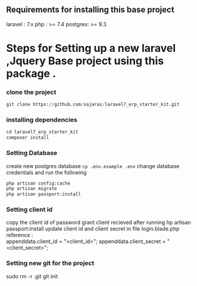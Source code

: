 ##  Requirements for installing this base project 
laravel : 7.x
php : >= 7.4
postgres: >= 9.3

# Steps for Setting up a new laravel ,Jquery Base project using this package . 

### clone the project 
```python
git clone https://github.com/sajaras/laravel7_erp_starter_kit.git
```
### installing dependencies
```python
cd laravel7_erp_starter_kit
composer install
```
### Setting Database
create new postgres database
`cp .env.example .env`
change database credentials and run the following

```python
php artisan config:cache
php artisan migrate
php artisan passport:install
```
###  Setting client id  
copy the client id of password grant client recieved after running hp artisan passport:install
update client id and client secret in file login.blade.php
reference :  
appenddata.client_id = "<client_id>";
 appenddata.client_secret = "<client_secret>";

 ###  Setting new git  for the project 

 sudo rm -r .git 
 git init 


 



